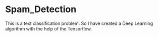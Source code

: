 # Spam_Detection
This is a text classification problem. So I have created a Deep Learning algorithm with the help of the Tensorflow.
